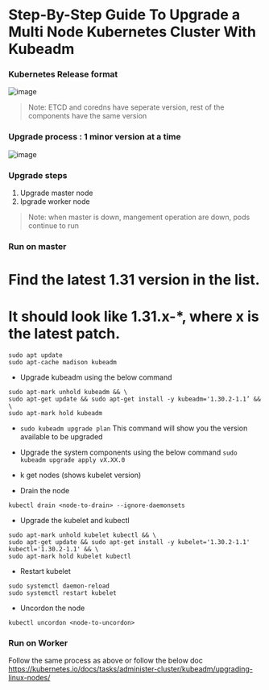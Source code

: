 # Step-By-Step Guide To Upgrade a Multi Node Kubernetes Cluster With Kubeadm



### Kubernetes Release format

![image](https://github.com/user-attachments/assets/74a7de0a-4bc2-44a7-8c8d-084dde64073e)


>Note: ETCD and coredns have seperate version, rest of the components have the same version

### Upgrade process : 1 minor version at a time

![image](https://github.com/user-attachments/assets/0253dc11-0da8-411f-91cd-50a6a5bd1816)

### Upgrade steps

1) Upgrade master node
2) Ipgrade worker node

>Note: when master is down, mangement operation are down, pods continue to run

### Run on master

# Find the latest 1.31 version in the list.
# It should look like 1.31.x-*, where x is the latest patch.
```
sudo apt update
sudo apt-cache madison kubeadm
```
- Upgrade kubeadm using the below command
  
```
sudo apt-mark unhold kubeadm && \
sudo apt-get update && sudo apt-get install -y kubeadm='1.30.2-1.1’ && \
sudo apt-mark hold kubeadm
```

- `sudo kubeadm upgrade plan`
  This command will show you the version available to be upgraded
  


- Upgrade the system components using the below command
`sudo kubeadm upgrade apply vX.XX.0`

- k get nodes (shows kubelet version)

- Drain the node
```
kubectl drain <node-to-drain> --ignore-daemonsets
```

- Upgrade the kubelet and kubectl

```
sudo apt-mark unhold kubelet kubectl && \
sudo apt-get update && sudo apt-get install -y kubelet='1.30.2-1.1' kubectl='1.30.2-1.1' && \
sudo apt-mark hold kubelet kubectl
```

- Restart kubelet
```
sudo systemctl daemon-reload
sudo systemctl restart kubelet
```
- Uncordon the node
```
kubectl uncordon <node-to-uncordon>
```


### Run on Worker 
Follow the same process as above or follow the below doc
https://kubernetes.io/docs/tasks/administer-cluster/kubeadm/upgrading-linux-nodes/


